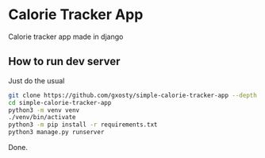 # Calorie Tracker App

Calorie tracker app made in django

## How to run dev server

Just do the usual

```bash
git clone https://github.com/gxosty/simple-calorie-tracker-app --depth 1
cd simple-calorie-tracker-app
python3 -m venv venv
./venv/bin/activate
python3 -m pip install -r requirements.txt
python3 manage.py runserver
```

Done.
